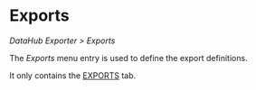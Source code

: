 # Exports

*DataHub Exporter > Exports*

The *Exports* menu entry is used to define the export definitions.

It only contains the [EXPORTS](./01a_Exports.md) tab.